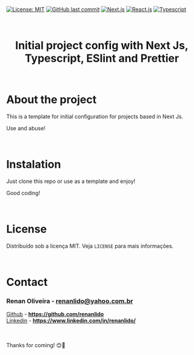 [![License: MIT](https://img.shields.io/badge/License-MIT-yellow.svg)](https://opensource.org/licenses/MIT)
[![GitHub last commit](https://img.shields.io/badge/last%20comit-may%202021-orange)](https://github.com/renanlido/ignews/commits)
[![Next.js](https://img.shields.io/badge/NextJs-blue)](https://nextjs.org/)
[![React.js](https://img.shields.io/badge/-ReactJs-blue)](https://pt-br.reactjs.org/)
[![Typescript](https://img.shields.io/badge/-Typescript-blue)](https://www.typescriptlang.org/)

<!--LOGO-->
<br/>
<div align="center">
    <h1 color="#ffff" >Initial project config with Next Js, Typescript, ESlint and Prettier</h1>
    </br>
</div>

<!-- ABOUT THE PROJECT -->

# <strong>About the project</strong>

This is a template for initial configuration for projects based in Next Js.

Use and abuse!

</br>

<!--INSTALATION-->

# <strong>Instalation</strong>

Just clone this repo or use as a template and enjoy!

Good coding!

</br>

# **License**

Distribuído sob a licença MIT. Veja `LICENSE` para mais informações.

<!-- CONTACT -->
</br>

# **Contact**

### Renan Oliveira - **renanlido@yahoo.com.br**

[Github](https://github.com/renanlido) - **https://github.com/renanlido** </br>
[Linkedin](https://www.linkedin.com/in/renanlido/) - **https://www.linkedin.com/in/renanlido/**

</br></br>
Thanks for coming! 😊🤗

